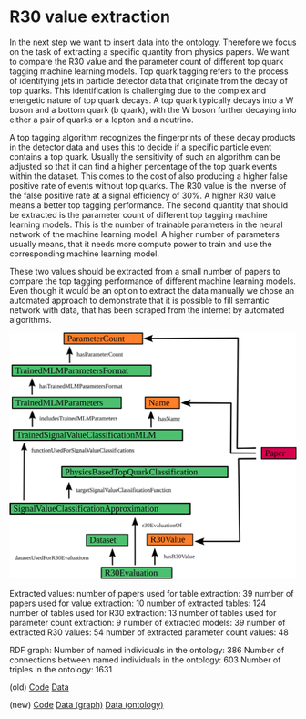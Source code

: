 # R30 value extraction

In the next step we want to insert data into the ontology. Therefore we focus on the task of extracting a specific quantity from physics papers. We want to compare the R30 value and the parameter count of different top quark tagging machine learning models. Top quark tagging refers to the process of identifying jets in particle detector data that originate from the decay of top quarks. This identification is challenging due to the complex and energetic nature of top quark decays. A top quark typically decays into a W boson and a bottom quark (b quark), with the W boson further decaying into either a pair of quarks or a lepton and a neutrino. 

A top tagging algorithm recognizes the fingerprints of these decay products in the detector data and uses this to decide if a specific particle event contains a top quark. Usually the sensitivity of such an algorithm can be adjusted so that it can find a higher percentage of the top quark events within the dataset. This comes to the cost of also producing a higher false positive rate of events without top quarks. The R30 value is the inverse of the false positive rate at a signal efficiency of 30%. A higher R30 value means a better top tagging performance. The second quantity that should be extracted is the parameter count of different top tagging machine learning models. This is the number of trainable parameters in the neural network of the machine learning model. A higher number of parameters usually means, that it needs more compute power to train and use the corresponding machine learning model.

These two values should be extracted from a small number of papers to compare the top tagging performance of different machine learning models. Even though it would be an option to extract the data manually we chose an automated approach to demonstrate that it is possible to fill semantic network with data, that has been scraped from the internet by automated algorithms.

![](./images/R30Onto.svg)

Extracted values:
number of papers used for table extraction: 39
number of papers used for value extraction: 10
number of extracted tables: 124
number of tables used for R30 extraction: 13
number of tables used for parameter count extraction: 9
number of extracted models: 39
number of extracted R30 values: 54
number of extracted parameter count values: 48

RDF graph:
Number of named individuals in the ontology: 386 
Number of connections between named individuals in the ontology: 603 
Number of triples in the ontology: 1631


(old)
[Code](https://github.com/gratach/master-thesis/blob/main/semantic_paper/scripts/collect_R30_values.py)
[Data](https://github.com/gratach/master-database-files/blob/c7985e94d53392ba468c72cb238b25783146e2b1/master-thesis/r30-evaluation/referenced_papers/parameters.yaml)

(new)
[Code](https://github.com/gratach/master-experimental/blob/d8fdc65b320011bfbe7490933cea5c9648b44020/populate_knowledge_graph_with_r30.ipynb)
[Data (graph)](https://github.com/gratach/master-database-files/blob/d6a77955135191b52ad8ea4bbcaa3cd695bb3c32/master-experimental/populate_knowledge_graph_with_r30/ontology.ttl) 
[Data (ontology)](https://github.com/gratach/master-experimental/blob/221410539c433d9d5e76f684c13c5caf7b225514/mlPhysOnto.ttl)
